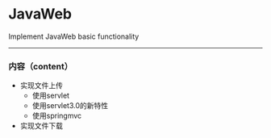 # JavaWeb
Implement JavaWeb basic functionality

---
### 内容（content）
- 实现文件上传
    - 使用servlet
    - 使用servlet3.0的新特性
    - 使用springmvc
- 实现文件下载
 